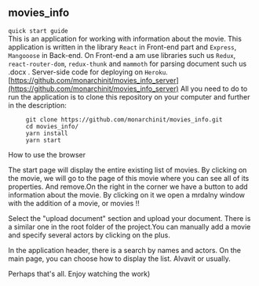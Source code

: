 ## movies_info

`quick start guide`   
        This is an application for working with information about the movie.
        This application is written in the library `React` in Front-end part and `Express`, `Mangooose` in Back-end. 
        On Front-end a am use libraries such us `Redux`, `react-router-dom`, `redux-thunk` and `mammoth` for parsing 
        document such us .docx .
            Server-side code for deploying on `Heroku`.
          [https://github.com/monarchinit/movies_info_server](https://github.com/monarchinit/movies_info_server)
         All you need to do to run the application is to clone this repository on your computer and further in the description:
         
         git clone https://github.com/monarchinit/movies_info.git
         cd movies_info/
         yarn install
         yarn start

   How to use the browser 
   
   The start page will display the entire existing list of movies.
   By clicking on the movie, we will go to the page of this movie where you can see all of its properties.
   And remove.On the right in the corner we have a button to add information about the movie. 
   By clicking on it we open a mrdalny window with the addition of a movie, or movies !! 
  
   Select the "upload document" section and upload your document. 
   There is a similar one in the root folder of the project.You can manually add a movie and specify 
   several actors by clicking on the plus.

   In the application header, there is a search by names and actors. On the main page, you can choose how to 
   display the list. Alvavit or usually.

   Perhaps that's all. Enjoy watching the work)       

         
